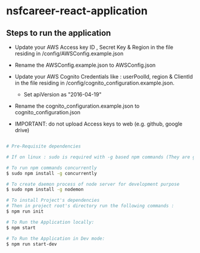 # nsfcareer-react-application

## Steps to run the application
 - Update your AWS Access key ID , Secret Key & Region in 
   the file residing in /config/AWSConfig.example.json

 - Rename the AWSConfig.example.json to AWSConfig.json
 
 - Update your AWS Cognito Credentials like : userPoolId, region & ClientId in 
   the file residing in /config/cognito_configuration.example.json.
   - Set  apiVersion as "2016-04-19" 

 - Rename the cognito_configuration.example.json to cognito_configuration.json

 - IMPORTANT: do not upload Access keys to web (e.g. github, google drive)
```sh

# Pre-Requisite dependencies

# If on linux : sudo is required with -g based npm commands (They are global dependencies being installed in System)

# To run npm commands concurrently
$ sudo npm install -g concurrently

# To create daemon process of node server for development purpose
$ sudo npm install -g nodemon

# To install Project's dependencies
# Then in project root's directory run the following commands :
$ npm run init

# To Run the Application locally:
$ npm start

# To Run the Application in Dev mode:
$ npm run start-dev
```
